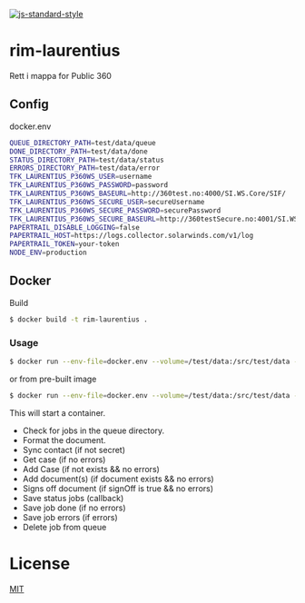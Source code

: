 [![js-standard-style](https://img.shields.io/badge/code%20style-standard-brightgreen.svg?style=flat)](https://github.com/feross/standard)

# rim-laurentius

Rett i mappa for Public 360

## Config

docker.env

```bash
QUEUE_DIRECTORY_PATH=test/data/queue
DONE_DIRECTORY_PATH=test/data/done
STATUS_DIRECTORY_PATH=test/data/status
ERRORS_DIRECTORY_PATH=test/data/error
TFK_LAURENTIUS_P360WS_USER=username
TFK_LAURENTIUS_P360WS_PASSWORD=password
TFK_LAURENTIUS_P360WS_BASEURL=http://360test.no:4000/SI.WS.Core/SIF/
TFK_LAURENTIUS_P360WS_SECURE_USER=secureUsername
TFK_LAURENTIUS_P360WS_SECURE_PASSWORD=securePassword
TFK_LAURENTIUS_P360WS_SECURE_BASEURL=http://360testSecure.no:4001/SI.WS.Core/SIF/
PAPERTRAIL_DISABLE_LOGGING=false
PAPERTRAIL_HOST=https://logs.collector.solarwinds.com/v1/log
PAPERTRAIL_TOKEN=your-token
NODE_ENV=production
```

## Docker

Build

```bash
$ docker build -t rim-laurentius .
```

### Usage

```bash
$ docker run --env-file=docker.env --volume=/test/data:/src/test/data --rm rim-laurentius
```

or from pre-built image

```bash
$ docker run --env-file=docker.env --volume=/test/data:/src/test/data --rm telemark/rim-laurentius
```

This will start a container. 
- Check for jobs in the queue directory. 
- Format the document.
- Sync contact (if not secret)
- Get case (if no errors)
- Add Case (if not exists && no errors)
- Add document(s) (if document exists && no errors)
- Signs off document (if signOff is true && no errors)
- Save status jobs (callback)
- Save job done (if no errors)
- Save job errors  (if errors)
- Delete job from queue

# License

[MIT](LICENSE)
